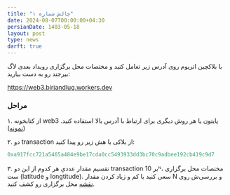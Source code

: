 ```yaml
---
title: "چالش شماره ۱"
date: 2024-08-07T00:00:00+04:30
persianDate: 1403-05-18
layout: post
type: news
darft: true
---
```

با بلاکچین اتریوم روی آدرس زیر تعامل کنید و مختصات محل برگزاری رویداد بعدی لاگ بیرجند رو به دست بیارید:

https://web3.birjandlug.workers.dev

### مراحل
۱. از کتابخونه web3 پایتون یا هر روش دیگری برای ارتباط با آدرس بالا استفاده کنید. ([نمونه](https://web3py.readthedocs.io/en/stable/web3.eth.html#web3.eth.Eth.get_block))

۲. دو transaction از بلاکی با هش زیر رو پیدا کنید:
```js
0xa917fcc721a5465a484e9be17cda0cc5493933dd3bc70c9adbee192cb419c9d7
```

۳. تقسیم مقدار عددیِ هر کدوم از این دو transaction بر 10ᴺ، مختصات محل برگزاری ست (latitude و longtitude). سعی کنید با کم و زیاد کردن مقدار N و بررسی‌ش روی [نقشه](https://www.openstreetmap.org) محل برگزاری رو کشف کنید.

